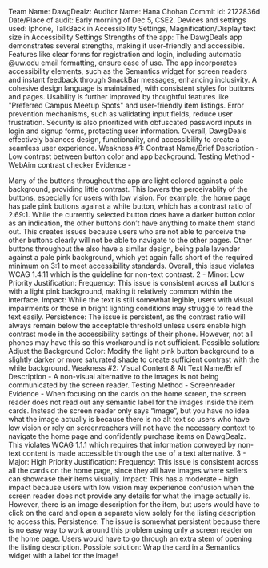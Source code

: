 Team Name: DawgDealz:
Auditor Name: Hana Chohan
Commit id: 2122836d
Date/Place of audit: Early morning of Dec 5, CSE2.
Devices and settings used: Iphone, TalkBack in Accessibility Settings, Magnification/Display text size in Accessibility Settings
Strengths of the app: The DawgDeals app demonstrates several strengths, making it user-friendly and accessible. Features like clear forms for registration and login, including automatic @uw.edu email formatting, ensure ease of use. The app incorporates accessibility elements, such as the Semantics widget for screen readers and instant feedback through SnackBar messages, enhancing inclusivity. A cohesive design language is maintained, with consistent styles for buttons and pages. Usability is further improved by thoughtful features like "Preferred Campus Meetup Spots" and user-friendly item listings. Error prevention mechanisms, such as validating input fields, reduce user frustration. Security is also prioritized with obfuscated password inputs in login and signup forms, protecting user information. Overall, DawgDeals effectively balances design, functionality, and accessibility to create a seamless user experience.
Weakness #1: Contrast
Name/Brief Description - Low contrast between button color and app background. 
Testing Method - WebAim contrast checker
Evidence - 

Many of the buttons throughout the app are light colored against a pale background, providing little contrast. This lowers the perceivablity of the buttons, especially for users with low vision. For example, the home page has pale pink buttons against a white button, which has a contrast ratio of 2.69:1. While the currently selected button does have a darker button color as an indication, the other buttons don’t have anything to make them stand out. This creates issues because users who are not able to perceive the other buttons clearly will not be able to navigate to the other pages. Other buttons throughout the also have a similar design, being pale lavender against a pale pink background, which yet again falls short of the required minimum on 3:1 to meet accessibility standards. Overall, this issue violates WCAG 1.4.11 which is the guideline for non-text contrast. 
2 - Minor: Low Priority
Justification:
Frequency: This issue is consistent across all buttons with a light pink background, making it relatively common within the interface.
Impact: While the text is still somewhat legible, users with visual impairments or those in bright lighting conditions may struggle to read the text easily.
Persistence: The issue is persistent, as the contrast ratio will always remain below the acceptable threshold unless users enable high contrast mode in the accessibility settings of their phone. However, not all phones may have this so this workaround is not sufficient.
Possible solution:
Adjust the Background Color: Modify the light pink button background to a slightly darker or more saturated shade to create sufficient contrast with the white background.
Weakness #2: Visual Content & Alt Text
Name/Brief Description - A non-visual alternative to the images is not being communicated by the screen reader.
Testing Method - Screenreader
Evidence - 
When focusing on the cards on the home screen, the screen reader does not read out any semantic label for the images inside the item cards. Instead the screen reader only says “image”, but you have no idea what the image actually is because there is no alt text so users who have low vision or rely on screenreachers will not have the necessary context to navigate the home page and confidently purchase items on DawgDealz. This violates WCAG 1.1.1 which requires that information conveyed by non-text content is made accessible through the use of a text alternative.
3 - Major: High Priority
Justification:
Frequency: This issue is consistent across all the cards on the home page, since they all have images where sellers can showcase their items visually.
Impact: This has a moderate - high impact because users with low vision may experience confusion when the screen reader does not provide any details for what the image actually is. However, there is an image description for the item, but users would have to click on the card and open a separate view solely for the listing description to access this.
Persistence: The issue is somewhat persistent because there is no easy way to work around this problem using only a screen reader on the home page. Users would have to go through an extra stem of opening the listing description.
Possible solution:
Wrap the card in a Semantics widget with a label for the image!
